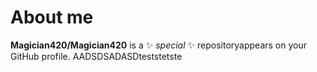 # About me
**Magician420/Magician420** is a ✨ _special_ ✨ repositoryappears on your GitHub profile.
AADSDSADASDteststetste